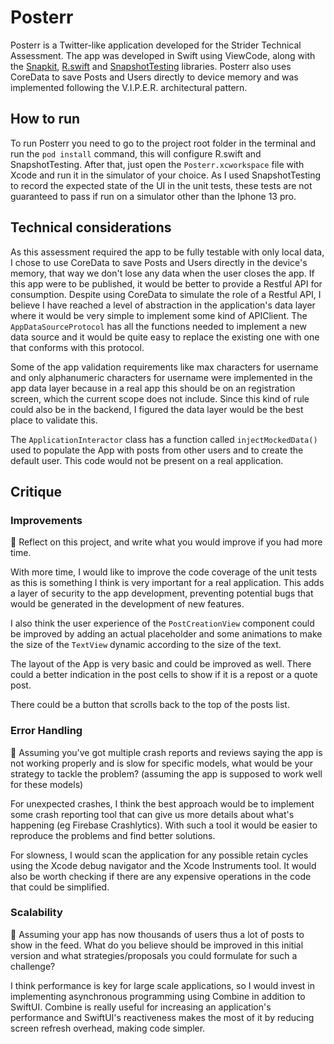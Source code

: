 # Posterr

Posterr is a Twitter-like application developed for the Strider Technical Assessment. The app was developed in Swift using ViewCode, along with the [Snapkit](https://github.com/SnapKit/SnapKit), [R.swift](https://github.com/mac-cain13/R.swift) and [SnapshotTesting](https://github.com/pointfreeco/swift-snapshot-testing) libraries. Posterr also uses CoreData to save Posts and Users directly to device memory and was implemented following the V.I.P.E.R. architectural pattern.

## How to run

To run Posterr you need to go to the project root folder in the terminal and run the `pod install` command, this will configure R.swift and SnapshotTesting. After that, just open the `Posterr.xcworkspace` file with Xcode and run it in the simulator of your choice. As I used SnapshotTesting to record the expected state of the UI in the unit tests, these tests are not guaranteed to pass if run on a simulator other than the Iphone 13 pro.

## Technical considerations

As this assessment required the app to be fully testable with only local data, I chose to use CoreData to save Posts and Users directly in the device's memory, that way we don't lose any data when the user closes the app. If this app were to be published, it would be better to provide a Restful API for consumption. Despite using CoreData to simulate the role of a Restful API, I believe I have reached a level of abstraction in the application's data layer where it would be very simple to implement some kind of APIClient. The `AppDataSourceProtocol` has all the functions needed to implement a new data source and it would be quite easy to replace the existing one with one that conforms with this protocol.

Some of the app validation requirements like max characters for username and only alphanumeric characters for username were implemented in the app data layer because in a real app this should be on an registration screen, which the current scope does not include. Since this kind of rule could also be in the backend, I figured the data layer would be the best place to validate this.

The `ApplicationInteractor` class has a function called `injectMockedData()` used to populate the App with posts from other users and to create the default user. This code would not be present on a real application.

## Critique

### Improvements

<aside>
📎 Reflect on this project, and write what you would improve if you had more time.

</aside>

With more time, I would like to improve the code coverage of the unit tests as this is something I think is very important for a real application. This adds a layer of security to the app development, preventing potential bugs that would be generated in the development of new features.

I also think the user experience of the `PostCreationView` component could be improved by adding an actual placeholder and some animations to make the size of the `TextView` dynamic according to the size of the text.

The layout of the App is very basic and could be improved as well. There could a better indication in the post cells to show if it is a repost or a quote post.

There could be a button that scrolls back to the top of the posts list.

### Error Handling

<aside>
📎 Assuming you've got multiple crash reports and reviews saying the app is not working properly and is slow for specific models, what would be your strategy to tackle the problem? (assuming the app is supposed to work well for these models)

</aside>

For unexpected crashes, I think the best approach would be to implement some crash reporting tool that can give us more details about what's happening (eg Firebase Crashlytics). With such a tool it would be easier to reproduce the problems and find better solutions.

For slowness, I would scan the application for any possible retain cycles using the Xcode debug navigator and the Xcode Instruments tool. It would also be worth checking if there are any expensive operations in the code that could be simplified.

### Scalability

<aside>
📎 Assuming your app has now thousands of users thus a lot of posts to show in the feed. What do you believe should be improved in this initial version and what strategies/proposals you could formulate for such a challenge?

</aside>

I think performance is key for large scale applications, so I would invest in implementing asynchronous programming using Combine in addition to SwiftUI. Combine is really useful for increasing an application's performance and SwiftUI's reactiveness makes the most of it by reducing screen refresh overhead, making code simpler.
